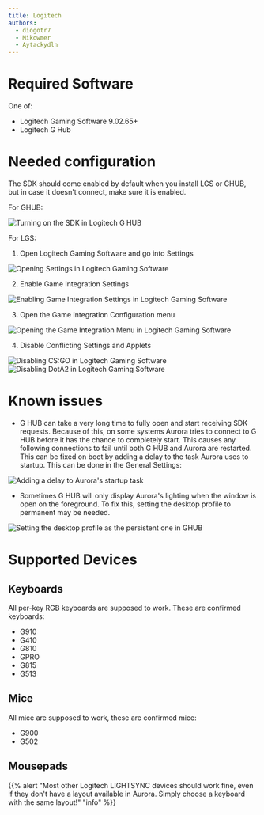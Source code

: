 ```yaml
---
title: Logitech
authors:
  - diogotr7
  - Mikowmer
  - Aytackydln
---
```


# Required Software

One of:

* Logitech Gaming Software 9.02.65+
* Logitech G Hub

# Needed configuration

The SDK should come enabled by default when you install LGS or GHUB, but in case it doesn't connect, make sure it is enabled.

For GHUB:

![Turning on the SDK in Logitech G HUB](img/docs/ghub-enable-sdk.png)

For LGS:

1. Open Logitech Gaming Software and go into Settings

![Opening Settings in Logitech Gaming Software](img/docs/lgs-enable-sdk-1.png)

2. Enable Game Integration Settings

![Enabling Game Integration Settings in Logitech Gaming Software](img/docs/lgs-enable-sdk-2.png)

3. Open the Game Integration Configuration menu

![Opening the Game Integration Menu in Logitech Gaming Software](img/docs/lgs-enable-sdk-3.png)

4. Disable Conflicting Settings and Applets

![Disabling CS:GO in Logitech Gaming Software](img/docs/lgs-enable-sdk-4.png)
![Disabling DotA2 in Logitech Gaming Software](img/docs/lgs-enable-sdk-5.png)

# Known issues

* G HUB can take a very long time to fully open and start receiving SDK requests. Because of this, on some systems Aurora tries to connect to G HUB before it has the chance to completely start. This causes any following connections to fail until both G HUB and Aurora are restarted. This can be fixed on boot by adding a delay to the task Aurora uses to startup. This can be done in the General Settings:

![Adding a delay to Aurora's startup task](img/docs/aurora-startup-delay.png)

* Sometimes G HUB will only display Aurora's lighting when the window is open on the foreground. To fix this, setting the desktop profile to permanent may be needed.

![Setting the desktop profile as the persistent one in GHUB](img/docs/ghub-persistent.png)

# Supported Devices

## Keyboards

All per-key RGB keyboards are supposed to work. These are confirmed keyboards:
* G910
* G410
* G810
* GPRO
* G815
* G513

## Mice

All mice are supposed to work, these are confirmed mice:
* G900
* G502

## Mousepads

{{% alert "Most other Logitech LIGHTSYNC devices should work fine, even if they don't have a layout available in Aurora. Simply choose a keyboard with the same layout!" "info" %}}
